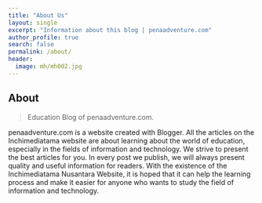 ```yaml
---
title: "About Us"
layout: single
excerpt: "Information about this blog | penaadventure.com"
author_profile: true
search: false
permalink: /about/
header:
  image: mh/mh002.jpg
---
```


## About

>Education Blog of penaadventure.com.

penaadventure.com is a website created with Blogger. All the articles on the Inchimediatama website are about learning about the world of education, especially in the fields of information and technology. We strive to present the best articles for you. In every post we publish, we will always present quality and useful information for readers. With the existence of the Inchimediatama Nusantara Website, it is hoped that it can help the learning process and make it easier for anyone who wants to study the field of information and technology.

